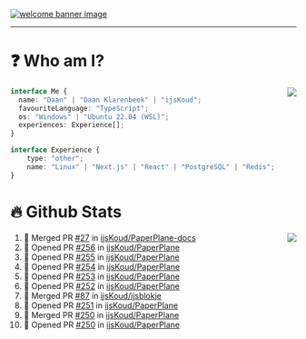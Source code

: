 <h1 align="center" style="display:none;"></h1>

<a href="https://ijskoud.dev/"><img src="https://cdn.ijskoud.dev/files/IIcds5oPKl.png" alt="welcome banner image" /></a>

---

# ❓ Who am I?

<img align="right" src="http://gh-stats.ijskoud.dev/api/top-langs?username=ijsKoud&cache_seconds=1800&layout=compact&hide_border=true&hide_rank=true&show_icons=true&theme=dark&title_color=ffffff&hide_border=true&locale=en" />

```typescript
interface Me {
  name: "Daan" | "Daan Klarenbeek" | "ijsKoud";
  favouriteLanguage: "TypeScript";
  os: "Windows" | "Ubuntu 22.04 (WSL)";
  experiences: Experience[];
}

interface Experience {
    type: "other";
    name: "Linux" | "Next.js" | "React" | "PostgreSQL" | "Redis";
}
```

# 🔥 Github Stats

<img align="right" src="http://gh-stats.ijskoud.dev/api? username=ijsKoud&cache_seconds=1800&hide_border=true&hide_rank=true&show_icons=true&theme=dark&title_color=ffffff&hide_border=true&locale=en">

<!--START_SECTION:activity-->
1. 🎉 Merged PR [#27](https://github.com/ijsKoud/PaperPlane-docs/pull/27) in [ijsKoud/PaperPlane-docs](https://github.com/ijsKoud/PaperPlane-docs)
2. 💪 Opened PR [#256](https://github.com/ijsKoud/PaperPlane/pull/256) in [ijsKoud/PaperPlane](https://github.com/ijsKoud/PaperPlane)
3. 💪 Opened PR [#255](https://github.com/ijsKoud/PaperPlane/pull/255) in [ijsKoud/PaperPlane](https://github.com/ijsKoud/PaperPlane)
4. 💪 Opened PR [#254](https://github.com/ijsKoud/PaperPlane/pull/254) in [ijsKoud/PaperPlane](https://github.com/ijsKoud/PaperPlane)
5. 💪 Opened PR [#253](https://github.com/ijsKoud/PaperPlane/pull/253) in [ijsKoud/PaperPlane](https://github.com/ijsKoud/PaperPlane)
6. 💪 Opened PR [#252](https://github.com/ijsKoud/PaperPlane/pull/252) in [ijsKoud/PaperPlane](https://github.com/ijsKoud/PaperPlane)
7. 🎉 Merged PR [#87](https://github.com/ijsKoud/ijsblokje/pull/87) in [ijsKoud/ijsblokje](https://github.com/ijsKoud/ijsblokje)
8. 💪 Opened PR [#251](https://github.com/ijsKoud/PaperPlane/pull/251) in [ijsKoud/PaperPlane](https://github.com/ijsKoud/PaperPlane)
9. 🎉 Merged PR [#250](https://github.com/ijsKoud/PaperPlane/pull/250) in [ijsKoud/PaperPlane](https://github.com/ijsKoud/PaperPlane)
10. 💪 Opened PR [#250](https://github.com/ijsKoud/PaperPlane/pull/250) in [ijsKoud/PaperPlane](https://github.com/ijsKoud/PaperPlane)
<!--END_SECTION:activity-->

<h1 align="center" style="display:none;"></h1>
